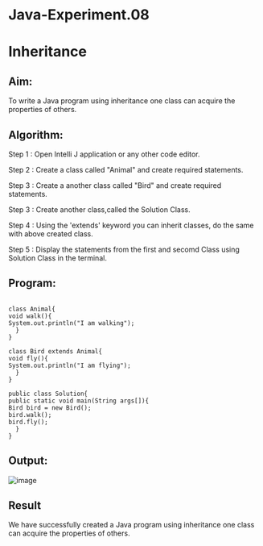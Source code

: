 # Java-Experiment.08
# Inheritance

## Aim:
  To write a Java program using inheritance one class can acquire the properties of others.
  
## Algorithm:

Step 1 : Open Intelli J application or any other code editor.

Step 2 : Create a class called "Animal" and create required statements.

Step 3 : Create a another class called "Bird" and create required statements.

Step 3 : Create another class,called the Solution Class.

Step 4 : Using the 'extends' keyword you can inherit classes, do the same with above created class.

Step 5 : Display the statements from the first and secomd Class using Solution Class in the terminal.

## Program:
```

class Animal{
void walk(){
System.out.println("I am walking");
  }
}

class Bird extends Animal{
void fly(){
System.out.println("I am flying");
  }
}

public class Solution{
public static void main(String args[]){
Bird bird = new Bird();
bird.walk();
bird.fly();
  }
}
```
## Output:
![image](https://github.com/ShamRathan/Java-Experiment.5/assets/93587823/1bd6f921-574d-4da1-b063-6b53b96fcd63)


## Result 
  We have successfully created a Java program using inheritance one class can acquire the properties of others.
